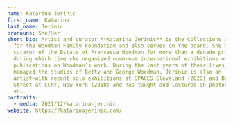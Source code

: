 ```yaml
---
name: Katarina Jerinic
first_name: Katarina
last_name: Jerinic
pronouns: She/Her
short_bio: Artist and curator **Katarina Jerinic** is the Collections Curator
  for the Woodman Family Foundation and also serves on the board. She was the
  curator of the Estate of Francesca Woodman for more than a decade prior,
  during which time she organized numerous international exhibitions of and
  publications on Woodman’s work. During the last years of their lives, she
  managed the studios of Betty and George Woodman. Jerinic is also an
  artist—with recent solo exhibitions at SPACES Cleveland (2020) and Baxter
  Street at CCNY, New York (2018)—and has taught and lectured on photography and
  art.
portraits:
  - media: 2021/12/katarina-jerinic
website: https://katarinajerinic.com/
---
```

